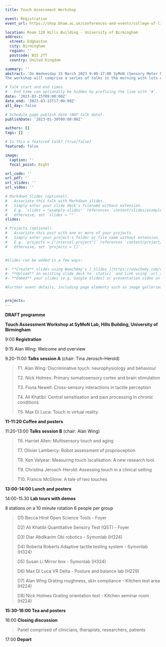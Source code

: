 ```yaml
---
title: Touch Assessment Workshop

event: Registration
event_url: https://shop.bham.ac.uk/conferences-and-events/college-of-life-environmental-sciences/school-of-psychology/psychology-conferences/touch-assessment-workshop-registration

location: Room 120 Hills Building - University of Birmingham
address:
  street: Edgbaston
  city: Birmingham
  region: ''
  postcode: B15 2TT
  country: United Kingdom

summary: ''
abstract: 'On Wednesday 15 March 2023 9:00-17:00 SyMoN (Sensory Motor Neuroscience) Lab is running a Touch Assessment Workshop in the Hills Building at the University of Birmingham. The Hills Building is 5 minutes walk from University train station which is served by 5 trains an hour from New St (journey time 10 minutes).
The workshop will comprise a series of talks in the morning with lots of opportunity for questions, followed by demos, lab tours and a closing panel discussion in the afternoon. There will also be an opportunity for those attending to present posters. The morning presentations will have a practical focus and will be aimed mainly at therapists and clinicians although we expect that researchers in behavioural science and engineering not familiar with touch measurement methods will also be interested. The charge for the day will be a nominal £30 towards the cost of coffee and a buffet lunch. Numbers will be limited to 50 people.'

# Talk start and end times.
#   End time can optionally be hidden by prefixing the line with `#`.
date: '2023-03-15T09:00:00Z'
date_end: '2023-03-15T17:00:00Z'
all_day: false

# Schedule page publish date (NOT talk date).
publishDate: '2023-01-30T00:00:00Z'

authors: []
tags: []

# Is this a featured talk? (true/false)
featured: false

image:
  caption: ''
  focal_point: Right

url_code: ''
url_pdf: ''
url_slides: ''
url_video: ''

# Markdown Slides (optional).
#   Associate this talk with Markdown slides.
#   Simply enter your slide deck's filename without extension.
#   E.g. `slides = "example-slides"` references `content/slides/example-slides.md`.
#   Otherwise, set `slides = ""`.
slides:

# Projects (optional).
#   Associate this post with one or more of your projects.
#   Simply enter your project's folder or file name without extension.
#   E.g. `projects = ["internal-project"]` references `content/project/deep-learning/index.md`.
#   Otherwise, set `projects = []`.


#Slides can be added in a few ways:

#- **Create** slides using Wowchemy's [_Slides_](https://wowchemy.com/docs/managing-content/#create-slides) feature and link using `slides` parameter in the front matter of the talk file
#- **Upload** an existing slide deck to `static/` and link using `url_slides` parameter in the front matter of the talk file
#- **Embed** your slides (e.g. Google Slides) or presentation video on this page using [shortcodes](https://wowchemy.com/docs/writing-markdown-latex/).

#Further event details, including page elements such as image galleries, can be added to the body of this page.


projects:
---
```


**DRAFT programme**

**Touch Assessment Workshop at SyMoN Lab, Hills Building, University of
Birmingham**

9:00 **Registration**

9:15 Alan Wing: Welcome and overview

9.20-11:00 **Talks session A** (chair: Tina
Jerosch-Herold)

> T1. Alan Wing: Discriminative touch: neurophysiology and behaviour 
>
> T2. Nick Holmes: Primary somatosensory cortex and brain stimulation
>
> T3. Fiona Newell: Cross-sensory interactions in tactile perception
>
> T4. Ali Khatibi: Central sensitisation and pain processing in chronic
> conditions 
>
> T5. Max Di Luca: Touch in virtual reality. 

**11-11:20 Coffee and posters**

11:20-13:00 **Talks session B** (chair: Alan Wing) 

> T6. Harriet Allen: Multisensory touch and aging
>
> T7. Olivier Lambercy: Robot assessment of proprioception
>
> T8. Ken Valyear: Measuring touch localisation: A new research tool.
>
> T9. Christina Jerosch-Herold: Assessing touch in a clinical setting
>
> T10. Francis McGlone: A tale of two touches

**13:00-14:00 Lunch and posters**

14:00-15.30 **Lab tours with demos**

8 stations on a 10 minute rotation 6 people per group

> D1) Becca Hirst Open Science Tools - Foyer
>
> D2) Ali Khatibi Quantitative Sensory Test (QST) - Foyer
>
> D3) Diar Abdlkarim Obi robotics - Symonlab (H324)
>
> D4) Roberta Roberts Adaptive tactile testing system - Symonlab (H324)
>
> D5) Susan Li Mirror box - Symonlab (H324)
>
> D6) Max Di Luca VR Delta - Posture and balance lab (H229)
>
> D7) Alan Wing Grating roughness, skin compliance - Kitchen test area
> (H224)
>
> D8) Nick Holmes Grating orientation test - Kitchen seminar room (H224)

**15:30-16:00 Tea and posters**

16:00 **Closing discussion**

> Panel comprised of clinicians, therapists, researchers, patients

17:00 **Depart**
